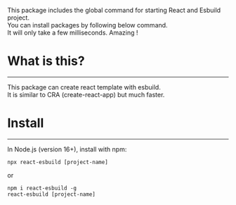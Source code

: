 This package includes the global command for starting React and Esbuild project. \
You can install packages by following below command. \
It will only take a few milliseconds. Amazing !


# What is this?
---
This package can create react template with esbuild. \
It is similar to CRA (create-react-app) but much faster.


# Install 
---
In Node.js (version 16+), install with npm:
```
npx react-esbuild [project-name]
```

or

```
npm i react-esbuild -g
react-esbuild [project-name]
```


